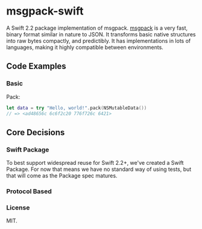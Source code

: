 
# msgpack-swift

A Swift 2.2 package implementation of msgpack. [msgpack][msgpack] is a very fast, binary format similar in nature to JSON. It transforms basic native structures into raw bytes compactly, and predictibly. It has implementations in lots of languages, making it highly compatible between environments.

[msgpack]: http://msgpack.org

## Code Examples

### Basic

Pack:

```swift
let data = try "Hello, world!".pack(NSMutableData())
// => <ad48656c 6c6f2c20 776f726c 6421>
```

## Core Decisions

### Swift Package

To best support widespread reuse for Swift 2.2+, we've created a Swift Package. For now that means we have no standard way of using tests, but that will come as the Package spec matures.

### Protocol Based

### License

MIT.
